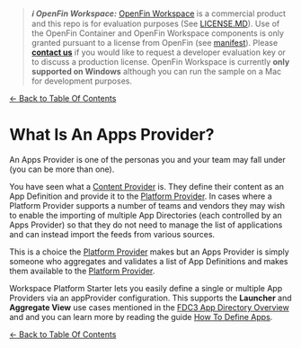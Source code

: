 > **_:information_source: OpenFin Workspace:_** [OpenFin Workspace](https://www.openfin.co/workspace/) is a commercial product and this repo is for evaluation purposes (See [LICENSE.MD](../LICENSE.MD)). Use of the OpenFin Container and OpenFin Workspace components is only granted pursuant to a license from OpenFin (see [manifest](../public/manifest.fin.json)). Please [**contact us**](https://www.openfin.co/workspace/poc/) if you would like to request a developer evaluation key or to discuss a production license.
> OpenFin Workspace is currently **only supported on Windows** although you can run the sample on a Mac for development purposes.

[<- Back to Table Of Contents](../README.md)

# What Is An Apps Provider?

An Apps Provider is one of the personas you and your team may fall under (you can be more than one).

You have seen what a [Content Provider](./what-is-a-content-provider.md) is. They define their content as an App Definition and provide it to the [Platform Provider](./what-is-a-platform-provider.md). In cases where a Platform Provider supports a number of teams and vendors they may wish to enable the importing of multiple App Directories (each controlled by an Apps Provider) so that they do not need to manage the list of applications and can instead import the feeds from various sources.

This is a choice the [Platform Provider](./what-is-a-platform-provider.md) makes but an Apps Provider is simply someone who aggregates and validates a list of App Definitions and makes them available to the [Platform Provider](./what-is-a-platform-provider.md).

Workspace Platform Starter lets you easily define a single or multiple App Providers via an appProvider configuration. This supports the **Launcher** and **Aggregate View** use cases mentioned in the [FDC3 App Directory Overview](https://fdc3.finos.org/docs/app-directory/overview) and and you can learn more by reading the guide [How To Define Apps](./how-to-define-apps.md).

[<- Back to Table Of Contents](../README.md)
